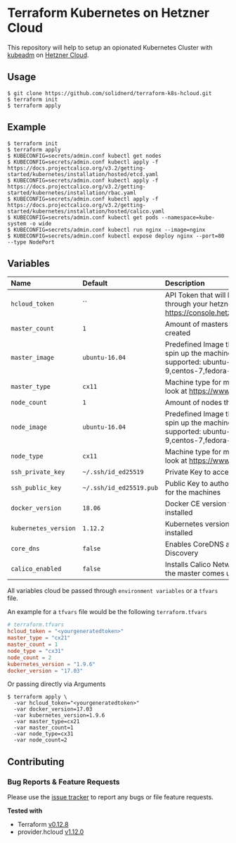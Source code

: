 # Terraform Kubernetes on Hetzner Cloud

This repository will help to setup an opionated Kubernetes Cluster with [kubeadm](https://kubernetes.io/docs/setup/independent/create-cluster-kubeadm/) on [Hetzner Cloud](https://www.hetzner.com/cloud?country=us).

## Usage

```
$ git clone https://github.com/solidnerd/terraform-k8s-hcloud.git
$ terraform init
$ terraform apply
```

## Example

```
$ terraform init
$ terraform apply
$ KUBECONFIG=secrets/admin.conf kubectl get nodes
$ KUBECONFIG=secrets/admin.conf kubectl apply -f https://docs.projectcalico.org/v3.2/getting-started/kubernetes/installation/hosted/etcd.yaml
$ KUBECONFIG=secrets/admin.conf kubectl apply -f https://docs.projectcalico.org/v3.2/getting-started/kubernetes/installation/rbac.yaml
$ KUBECONFIG=secrets/admin.conf kubectl apply -f https://docs.projectcalico.org/v3.2/getting-started/kubernetes/installation/hosted/calico.yaml
$ KUBECONFIG=secrets/admin.conf kubectl get pods --namespace=kube-system -o wide
$ KUBECONFIG=secrets/admin.conf kubectl run nginx --image=nginx
$ KUBECONFIG=secrets/admin.conf kubectl expose deploy nginx --port=80 --type NodePort
```

## Variables

|  Name                    |  Default     |  Description                                                                      | Required |
|:-------------------------|:-------------|:----------------------------------------------------------------------------------|:--------:|
| `hcloud_token`              | ``           |API Token that will be generated through your hetzner cloud project https://console.hetzner.cloud/projects      | Yes      |
| `master_count`                  | `1`           | Amount of masters that will be created                                         | No      |
| `master_image`                 | `ubuntu-16.04`  | Predefined Image that will be used to spin up the machines (Currently supported: ubuntu-16.04, debian-9,centos-7,fedora-27)                                     | No      |
| `master_type`                   | `cx11`  | Machine type for more types have a look at https://www.hetzner.de/cloud                                   | No       |
| `node_count`             | `1`  | Amount of nodes that will be created                                 | No       |
| `node_image`                   | `ubuntu-16.04`         | Predefined Image that will be used to spin up the machines (Currently supported: ubuntu-16.04, debian-9,centos-7,fedora-27)       |
| `node_type`              | `cx11`          | Machine type for more types have a look at https://www.hetzner.de/cloud | No       |
| `ssh_private_key`                    | `~/.ssh/id_ed25519`    | Private Key to access the machines       |
| `ssh_public_key`          | `~/.ssh/id_ed25519.pub`          | Public Key to authorized the access for the machines                                                     | No       |
| `docker_version`         | `18.06`          | Docker CE version that will be installed                                                     | No       |
| `kubernetes_version`         | `1.12.2`          | Kubernetes version that will be installed                                                     | No       |
| `core_dns`         | `false`          | Enables CoreDNS as Service Discovery                                                     | No       |
| `calico_enabled`         | `false`          | Installs Calico Network Provider after the master comes up                                                    | No       |
All variables cloud be passed through `environment variables` or a `tfvars` file.

An example for a `tfvars` file would be the following `terraform.tfvars`

```toml
# terraform.tfvars
hcloud_token = "<yourgeneratedtoken>"
master_type = "cx21"
master_count = 1
node_type = "cx31"
node_count = 2
kubernetes_version = "1.9.6"
docker_version = "17.03"
```

Or passing directly via Arguments

```console
$ terraform apply \
  -var hcloud_token="<yourgeneratedtoken>"
  -var docker_version=17.03
  -var kubernetes_version=1.9.6
  -var master_type=cx21
  -var master_count=1
  -var node_type=cx31
  -var node_count=2
```


## Contributing

### Bug Reports & Feature Requests

Please use the [issue tracker](https://github.com/solidnerd/terraform-k8s-hcloud/issues) to report any bugs or file feature requests.


**Tested with**

- Terraform [v0.12.8](https://github.com/hashicorp/terraform/tree/v0.12.8)
- provider.hcloud [v1.12.0](https://github.com/terraform-providers/terraform-provider-hcloud)
